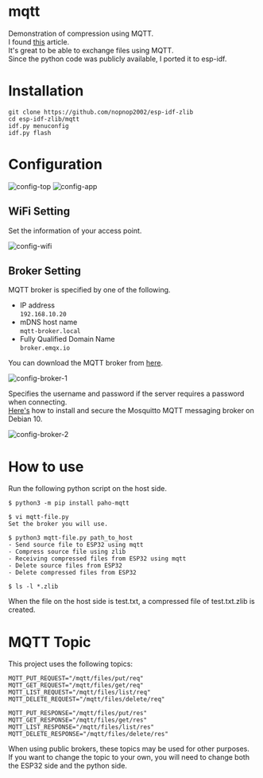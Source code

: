 # mqtt
Demonstration of compression using MQTT.   
I found [this](http://www.steves-internet-guide.com/send-file-mqtt/) article.   
It's great to be able to exchange files using MQTT.   
Since the python code was publicly available, I ported it to esp-idf.   

# Installation

```
git clone https://github.com/nopnop2002/esp-idf-zlib
cd esp-idf-zlib/mqtt
idf.py menuconfig
idf.py flash
```

# Configuration   

![config-top](https://github.com/nopnop2002/esp-idf-zlib/assets/6020549/571c3698-9ce6-48ad-a009-6b01b836d608)
![config-app](https://github.com/nopnop2002/esp-idf-zlib/assets/6020549/8c10e256-22f2-4fea-9855-be162822097e)

## WiFi Setting
Set the information of your access point.   

![config-wifi](https://github.com/nopnop2002/esp-idf-zlib/assets/6020549/d5ed8120-7fec-4b9c-b46e-eab16261c8f8)

## Broker Setting

MQTT broker is specified by one of the following.
- IP address   
 ```192.168.10.20```   
- mDNS host name   
 ```mqtt-broker.local```   
- Fully Qualified Domain Name   
 ```broker.emqx.io```

You can download the MQTT broker from [here](https://github.com/nopnop2002/esp-idf-mqtt-broker).   

![config-broker-1](https://github.com/nopnop2002/esp-idf-zlib/assets/6020549/29c1f5a1-3b39-4db5-965f-5a35f171da2b)

Specifies the username and password if the server requires a password when connecting.   
[Here's](https://www.digitalocean.com/community/tutorials/how-to-install-and-secure-the-mosquitto-mqtt-messaging-broker-on-debian-10) how to install and secure the Mosquitto MQTT messaging broker on Debian 10.   

![config-broker-2](https://github.com/nopnop2002/esp-idf-zlib/assets/6020549/a47119d4-d591-40ae-9f73-cfea7c71d333)


# How to use

Run the following python script on the host side.
```
$ python3 -m pip install paho-mqtt

$ vi mqtt-file.py
Set the broker you will use.

$ python3 mqtt-file.py path_to_host
- Send source file to ESP32 using mqtt
- Compress source file using zlib
- Receiving compressed files from ESP32 using mqtt
- Delete source files from ESP32
- Delete compressed files from ESP32

$ ls -l *.zlib
```

When the file on the host side is test.txt, a compressed file of test.txt.zlib is created.   


# MQTT Topic
This project uses the following topics:
```
MQTT_PUT_REQUEST="/mqtt/files/put/req"
MQTT_GET_REQUEST="/mqtt/files/get/req"
MQTT_LIST_REQUEST="/mqtt/files/list/req"
MQTT_DELETE_REQUEST="/mqtt/files/delete/req"

MQTT_PUT_RESPONSE="/mqtt/files/put/res"
MQTT_GET_RESPONSE="/mqtt/files/get/res"
MQTT_LIST_RESPONSE="/mqtt/files/list/res"
MQTT_DELETE_RESPONSE="/mqtt/files/delete/res"
```

When using public brokers, these topics may be used for other purposes.   
If you want to change the topic to your own, you will need to change both the ESP32 side and the python side.   
